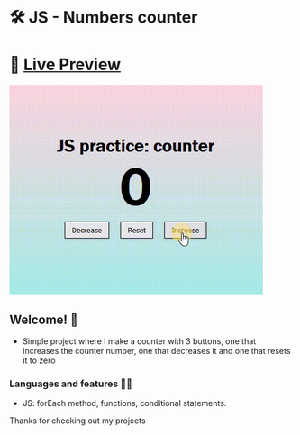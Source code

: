 # 🛠 JS - Numbers counter

# 🔗 [Live Preview](https://634996a82b7e0b00b794274d--incredible-syrniki-fdff25.netlify.app/)
![Design preview](./preview.gif)

## Welcome! 👋

- Simple project where I make a counter with 3 buttons, one that increases the counter number, one that decreases it and one that resets it to zero 

### Languages and features 👨‍💻 

- JS: forEach method, functions, conditional statements.

Thanks for checking out my projects